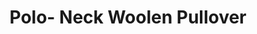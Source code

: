 ---
title: "Polo- Neck Woolen Pullover"
categories: ["Women","Women/Pullovers"]
images: ["./7I9A6226.JPG","./7I9A6223.JPG","./7I9A6222.JPG"]
---
